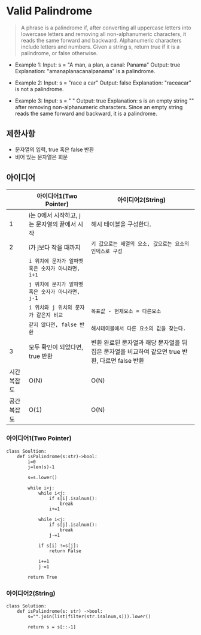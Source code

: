 # Valid Palindrome

>A phrase is a palindrome if, after converting all uppercase letters into lowercase letters and removing all non-alphanumeric characters, it reads the same forward and backward. Alphanumeric characters include letters and numbers. Given a string s, return true if it is a palindrome, or false otherwise.


-  Example 1:
Input: s = "A man, a plan, a canal: Panama"
Output: true
Explanation: "amanaplanacanalpanama" is a palindrome.

- Example 2: 
Input: s = "race a car"
Output: false
Explanation: "raceacar" is not a palindrome.

- Example 3:
Input: s = " "
Output: true
Explanation: s is an empty string "" after removing non-alphanumeric characters.
Since an empty string reads the same forward and backward, it is a palindrome.

## 제한사항
- 문자열의 입력, true 혹은 false 반환
- 비어 있는 문자열은 회문


## 아이디어 

|                |아이디어1(Two Pointer)          |아이디어2(String) |
|----------------|-------------------------------|-----------------------------|
|1 |i는 0에서 시작하고, j는 문자열의 끝에서 시작 | 해시 테이블을 구성한다. |알파벳과 숫자만 남기고 제거  |      
|2 |i가 j보다 작을 때까지 |`키 값으로는 배열의 요소, 값으로는 요소의 인덱스로 구성` |소문자로 변환|
|  |`i 위치에 문자가 알파벳 혹은 숫자가 아니라면, i+1` | |
|  |`j 위치에 문자가 알파벳 혹은 숫자가 아니라면, j-1` ||
|  |`i 위치와 j 위치의 문자가 같은지 비교` |`목표값 - 현재요소 = 다른요소`|
|  |`같지 않다면, false 반환`            |`해시테이블에서 다른 요소의 값을 찾는다.`|
|3 |모두 확인이 되었다면, true 반환      |변환 완료된 문자열과 해당 문자열을 뒤집은 문자열을 비교하여 같으면 true 반환, 다르면 false 반환|
|시간 복잡도| O(N)|O(N)|
|공간 복잡도| O(1)|O(N)|



### 아이디어1(Two Pointer)

```
class Soultion:
    def isPalindrome(s:str)->bool:
        i=0
        j=len(s)-1

        s=s.lower()

        while i<j:
            while i<j:
                if s[i].isalnum():
                    break
                i+=1

            while i<j:
                if s[j].isalnum():
                    break
                j-=1

            if s[i] !=s[j]:
                return False

            i+=1
            j-=1

        return True                            

```

### 아이디어2(String)

```
class Solution:
    def isPalindrome(s: str) ->bool:
        s="".join(list(filter(str.isalnum,s))).lower()

        return s = s[::-1]
     

```
